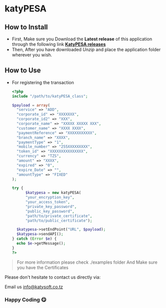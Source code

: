 # katyPESA

## How to Install

- First, Make sure you Download the **Latest release** of this application through the following link **[KatyPESA releases](https://github.com/mdausoft/katyPESA)**
- Then, After you have downloaded _Unzip_ and place the application folder wherever you wish.

## How to Use

- For registering the transaction

  ```PHP
  <?php
  include "/path/to/katyPESA_class";

  $payload = array(
    "service" => "ADD",
    "corporate_id" => "XXXXXXX",
    "corporate_id2" => "XXX",
    "corporate_name" => "XXXXX XXXXX XXX",
    "customer_name" => "XXXX XXXX",
    "paymentReference" => "XXXXXXXXXXX",
    "branch_name" => "XXXX",
    "paymentType" => "1",
    "mobile_number" => "255XXXXXXXXX",
    "token_id" => "XXXXXXXXXXXXXXX",
    "currency" => "TZS",
    "amount" => "XXXX",
    "expired" => "0",
    "expire_Date" => "",
    "amountType" => "FIXED"
  );

  try {
        $katypesa = new katyPESA(
        "your_encryption_key",
        "your_access_token",
        "private_key_password",
        "public_key_password",
        "path/to/private_certificate",
        "path/to/public_certificate");

    $katypesa->setEndPoint("URL", $payload);
    $katypesa->sendAPI();
  } catch (Error $e) {
    echo $e->getMessage();
  }
  ?>
  ```

> For more information please check ./examples folder
> And Make sure you have the Certificates

Please don't hesitate to contact us directly via:

Email us <info@katysoft.co.tz>

### Happy Coding 😋
